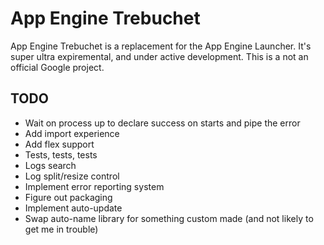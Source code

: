 # App Engine Trebuchet
App Engine Trebuchet is a replacement for the App Engine Launcher.  It's super ultra expiremental, and under active development.  This is a not an official Google project.  

## TODO
- Wait on process up to declare success on starts and pipe the error
- Add import experience
- Add flex support
- Tests, tests, tests
- Logs search
- Log split/resize control
- Implement error reporting system 
- Figure out packaging
- Implement auto-update
- Swap auto-name library for something custom made (and not likely to get me in trouble)
